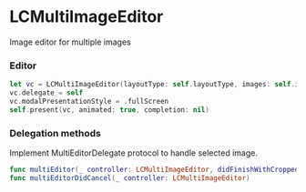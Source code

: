 # LCMultiImageEditor
Image editor for multiple images

### Editor
```swift
let vc = LCMultiImageEditor(layoutType: self.layoutType, images: self.images)
vc.delegate = self
vc.modalPresentationStyle = .fullScreen
self.present(vc, animated: true, completion: nil)
```

### Delegation methods
Implement MultiEditorDelegate protocol to handle selected image.  
```swift
func multiEditor(_ controller: LCMultiImageEditor, didFinishWithCroppedImage exportedImage: UIImage)
func multiEditorDidCancel(_ controller: LCMultiImageEditor)
```
